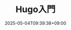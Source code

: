 ---
title: "Hugo入門"
date: 2025-05-04T09:39:38+09:00
menu:
  sidebar:
    name: Hugo入門
    identifier: hugo
    weight: 20
hero: images/forest.jpg
draft: true
---